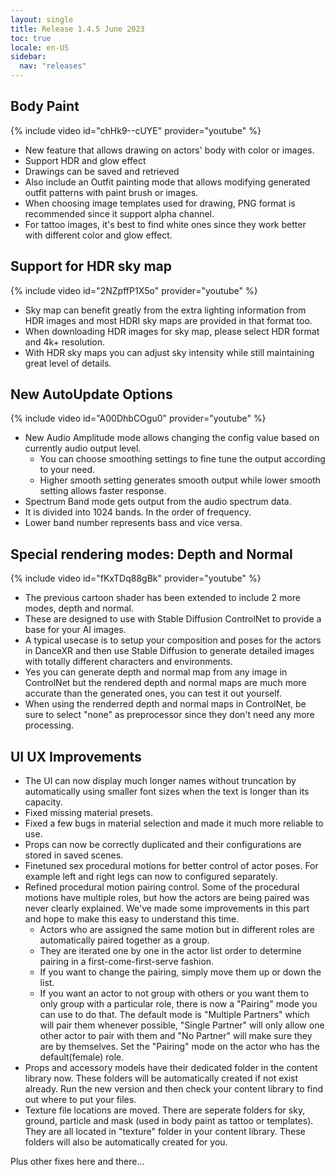 ```yaml
---
layout: single
title: Release 1.4.5 June 2023
toc: true
locale: en-US
sidebar:
  nav: "releases"
---
```


## Body Paint
{% include video id="chHk9--cUYE" provider="youtube" %}
* New feature that allows drawing on actors' body with color or images.
* Support HDR and glow effect
* Drawings can be saved and retrieved
* Also include an Outfit painting mode that allows modifying generated outfit patterns with paint brush or images. 
* When choosing image templates used for drawing, PNG format is recommended since it support alpha channel. 
* For tattoo images, it's best to find white ones since they work better with different color and glow effect. 


## Support for HDR sky map
{% include video id="2NZpffP1X5o" provider="youtube" %}
* Sky map can benefit greatly from the extra lighting information from HDR images and most HDRI sky maps are provided in that format too.
* When downloading HDR images for sky map, please select HDR format and 4k+ resolution. 
* With HDR sky maps you can adjust sky intensity while still maintaining great level of details. 


## New AutoUpdate Options
{% include video id="A00DhbCOgu0" provider="youtube" %}
* New Audio Amplitude mode allows changing the config value based on currently audio output level. 
    * You can choose smoothing settings to fine tune the output according to your need. 
    * Higher smooth setting generates smooth output while lower smooth setting allows faster response.
* Spectrum Band mode gets output from the audio spectrum data. 
* It is divided into 1024 bands. In the order of frequency. 
* Lower band number represents bass and vice versa.


## Special rendering modes: Depth and Normal
{% include video id="fKxTDq88gBk" provider="youtube" %}
* The previous cartoon shader has been extended to include 2 more modes, depth and normal.
* These are designed to use with Stable Diffusion ControlNet to provide a base for your AI images. 
* A typical usecase is to setup your composition and poses for the actors in DanceXR and then use Stable Diffusion to generate detailed images with totally different characters and environments. 
* Yes you can generate depth and normal map from any image in ControlNet but the rendered depth and normal maps are much more accurate than the generated ones, you can test it out yourself. 
* When using the renderred depth and normal maps in ControlNet, be sure to select "none" as preprocessor since they don't need any more processing.


## UI UX Improvements
* The UI can now display much longer names without truncation by automatically using smaller font sizes when the text is longer than its capacity.
* Fixed missing material presets.
* Fixed a few bugs in material selection and made it much more reliable to use. 
* Props can now be correctly duplicated and their configurations are stored in saved scenes.
* Finetuned sex procedural motions for better control of actor poses. For example left and right legs can now to configured separately. 
* Refined procedural motion pairing control. Some of the procedural motions have multiple roles, but how the actors are being paired was never clearly explained. We've made some improvements in this part and hope to make this easy to understand this time.
    * Actors who are assigned the same motion but in different roles are automatically paired together as a group. 
    * They are iterated one by one in the actor list order to determine pairing in a first-come-first-serve fashion. 
    * If you want to change the pairing, simply move them up or down the list. 
    * If you want an actor to not group with others or you want them to only group with a particular role, there is now a "Pairing" mode you can use to do that. The default mode is "Multiple Partners" which will pair them whenever possible, "Single Partner" will only allow one other actor to pair with them and "No Partner" will make sure they are by themselves. Set the "Pairing" mode on the actor who has the default(female) role. 
* Props and accessory models have their dedicated folder in the content library now. These folders will be automatically created if not exist already. Run the new version and then check your content library to find out where to put your files. 
* Texture file locations are moved. There are seperate folders for sky, ground, particle and mask (used in body paint as tattoo or templates). They are all located in "texture" folder in your content library. These folders will also be automatically created for you. 


Plus other fixes here and there...